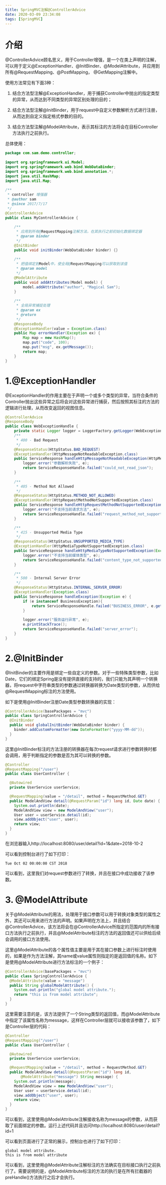 ```yaml
---
title: SpringMVC注解@ControllerAdvice
date: 2020-03-09 23:34:08
tags: [SpringMVC]
---
```


# 介绍

@ControllerAdvice顾名思义，用于Controller增强，是一个在类上声明的注解，可以用于定义@ExceptionHandler、@InitBinder、@ModelAttribute，并应用到所有@RequestMapping、@PostMapping， @GetMapping注解中。

使用方法常见有下面3种：

1. 结合方法型注解@ExceptionHandler，用于捕获Controller中抛出的指定类型的异常，从而达到不同类型的异常区别处理的目的；

2. 结合方法型注解@InitBinder，用于request中自定义参数解析方式进行注册，从而达到自定义指定格式参数的目的。

3. 结合方法型注解@ModelAttribute，表示其标注的方法将会在目标Controller方法执行之前执行。

<!--more-->

总体使用：

```java
package com.sam.demo.controller;
 
import org.springframework.ui.Model;
import org.springframework.web.bind.WebDataBinder;
import org.springframework.web.bind.annotation.*;
import java.util.HashMap;
import java.util.Map;
 
/**
 * controller 增强器
 * @author sam
 * @since 2017/7/17
 */
@ControllerAdvice
public class MyControllerAdvice {
 
    /**
     * 应用到所有@RequestMapping注解方法，在其执行之前初始化数据绑定器
     * @param binder
     */
    @InitBinder
    public void initBinder(WebDataBinder binder) {}
 
    /**
     * 把值绑定到Model中，使全局@RequestMapping可以获取到该值
     * @param model
     */
    @ModelAttribute
    public void addAttributes(Model model) {
        model.addAttribute("author", "Magical Sam");
    }
 
    /**
     * 全局异常捕捉处理
     * @param ex
     * @return
     */
    @ResponseBody
    @ExceptionHandler(value = Exception.class)
    public Map errorHandler(Exception ex) {
        Map map = new HashMap();
        map.put("code", 100);
        map.put("msg", ex.getMessage());
        return map;
    }
}
```

# 1.@ExceptionHandler

  @ExceptionHandler的作用主要在于声明一个或多个类型的异常，当符合条件的Controller抛出这些异常之后将会对这些异常进行捕获，然后按照其标注的方法的逻辑进行处理，从而改变返回的视图信息。

```java
@ControllerAdvice
@ResponseBody
public class WebExceptionHandle {
    private static Logger logger = LoggerFactory.getLogger(WebExceptionHandle.class);
    /**
     * 400 - Bad Request
     */
    @ResponseStatus(HttpStatus.BAD_REQUEST)
    @ExceptionHandler(HttpMessageNotReadableException.class)
    public ServiceResponse handleHttpMessageNotReadableException(HttpMessageNotReadableException e) {
        logger.error("参数解析失败", e);
        return ServiceResponseHandle.failed("could_not_read_json");
    }
    
    /**
     * 405 - Method Not Allowed
     */
    @ResponseStatus(HttpStatus.METHOD_NOT_ALLOWED)
    @ExceptionHandler(HttpRequestMethodNotSupportedException.class)
    public ServiceResponse handleHttpRequestMethodNotSupportedException(HttpRequestMethodNotSupportedException e) {
        logger.error("不支持当前请求方法", e);
        return ServiceResponseHandle.failed("request_method_not_supported");
    }

    /**
     * 415 - Unsupported Media Type
     */
    @ResponseStatus(HttpStatus.UNSUPPORTED_MEDIA_TYPE)
    @ExceptionHandler(HttpMediaTypeNotSupportedException.class)
    public ServiceResponse handleHttpMediaTypeNotSupportedException(Exception e) {
        logger.error("不支持当前媒体类型", e);
        return ServiceResponseHandle.failed("content_type_not_supported");
    }

    /**
     * 500 - Internal Server Error
     */
    @ResponseStatus(HttpStatus.INTERNAL_SERVER_ERROR)
    @ExceptionHandler(Exception.class)
    public ServiceResponse handleException(Exception e) {
        if (e instanceof BusinessException){
            return ServiceResponseHandle.failed("BUSINESS_ERROR", e.getMessage());
        }
        
        logger.error("服务运行异常", e);
        e.printStackTrace();
        return ServiceResponseHandle.failed("server_error");
    }
}
```

# 2.@InitBinder

@InitBinder的主要作用是绑定一些自定义的参数。对于一些特殊类型参数，比如Date，它们的绑定Spring是没有提供直接的支持的，我们只能为其声明一个转换器，将request中字符串类型的参数通过转换器转换为Date类型的参数，从而供给@RequestMapping标注的方法使用。

 如下是使用@InitBinder注册Date类型参数转换器的实现：

```java
@ControllerAdvice(basePackages = "mvc")
public class SpringControllerAdvice {
  @InitBinder
  public void globalInitBinder(WebDataBinder binder) {
    binder.addCustomFormatter(new DateFormatter("yyyy-MM-dd"));
  }
}
```

这里@InitBinder标注的方法注册的转换器在每次request请求进行参数转换时都会调用，用于判断指定的参数是否为其可以转换的参数。

```java
@Controller
@RequestMapping("/user")
public class UserController {

  @Autowired
  private UserService userService;

  @RequestMapping(value = "/detail", method = RequestMethod.GET)
  public ModelAndView detail(@RequestParam("id") long id, Date date) {
    System.out.println(date);
    ModelAndView view = new ModelAndView("user");
    User user = userService.detail(id);
    view.addObject("user", user);
    return view;
  }
}
```

 在浏览器输入http://localhost:8080/user/detail?id=1&date=2018-10-2

可以看到控制台进行了如下打印：

```
Tue Oct 02 00:00:00 CST 2018
```

​    可以看到，这里我们对request参数进行了转换，并且在接口中成功接收了该参数。

# 3. @ModelAttribute

关于@ModelAttribute的用法，处理用于接口参数可以用于转换对象类型的属性之外，其还可以用来进行方法的声明。如果声明在方法上，并且结合@ControllerAdvice，该方法将会在@ControllerAdvice所指定的范围内的所有接口方法执行之前执行，并且@ModelAttribute标注的方法的返回值还可以供给后续会调用的接口方法使用。

  这里@ModelAttribute的各个属性值主要是用于其在接口参数上进行标注时使用的，如果是作为方法注解，其name或value属性则指定的是返回值的名称。如下是使用@ModelAttribute进行方法标注的一个例子：

```java
@ControllerAdvice(basePackages = "mvc")
public class SpringControllerAdvice {
  @ModelAttribute(value = "message")
  public String globalModelAttribute() {
    System.out.println("global model attribute.");
    return "this is from model attribute";
  }
}
```

​    这里需要注意的是，该方法提供了一个String类型的返回值，而@ModelAttribute中指定了该属性名称为message，这样在Controller层就可以接收该参数了，如下是Controller层的代码：

```java
@Controller
@RequestMapping("/user")
public class UserController {

  @Autowired
  private UserService userService;

  @RequestMapping(value = "/detail", method = RequestMethod.GET)
  public ModelAndView detail(@RequestParam("id") long id, 
       @ModelAttribute("message") String message) {
    System.out.println(message);
    ModelAndView view = new ModelAndView("user");
    User user = userService.detail(id);
    view.addObject("user", user);
    return view;
  }
}
```

​    可以看到，这里使用@ModelAttribute注解接收名称为message的参数，从而获取了前面绑定的参数。运行上述代码并且访问http://localhost:8080/user/detail?id=1

可以看到页面进行了正常的展示，控制台也进行了如下打印：

```
global model attribute.
this is from model attribute
```

​    可以看到，这里使用@ModelAttribute注解标注的方法确实在目标接口执行之前执行了。需要说明的是，@ModelAttribute标注的方法的执行是在所有拦截器的preHandle()方法执行之后才会执行。

